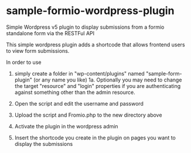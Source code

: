 # sample-formio-wordpress-plugin
Simple Wordpress v5 plugin to display submissions from a formio standalone form via the RESTFul API

This simple wordpress plugin adds a shortcode that allows frontend users to view form submissions. 

In order to use 

1. simply create a folder in "wp-content/plugins" named "sample-form-plugin" (or any name you like)
  1a. Optionally you may need to change the target "resource" and "login" properties if you are authenticating against something other than the admin resource.
  
2. Open the script and edit the username and password 

3. Upload the script and Fromio.php to the new directory above

4. Activate the plugin in the wordpress admin

5. Insert the shortcode you create in the plugin on pages you want to display the submissions

